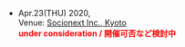 - Apr.23(THU) 2020,  
  Venue: [Socionext Inc., Kyoto](https://www.socionext.com/jp/corporate/global-network.html)  
  **<span style="color: red;">under consideration / 開催可否など検討中</span>**  
